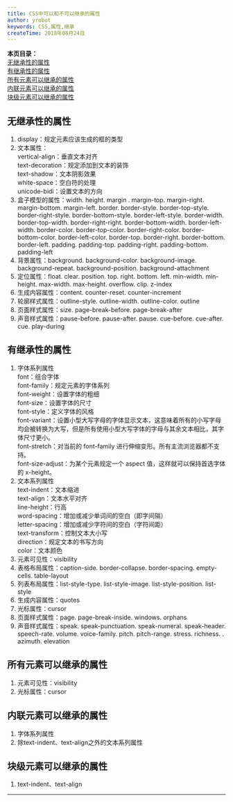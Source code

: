 ```yaml
---
title: CSS中可以和不可以继承的属性
author: yrobot
keywords: CSS,属性,继承
createTime: 2018年08月24日
---
```


    
   
  
__本页目录：__     
[无继承性的属性](#id1)    
[有继承性的属性](#id2)    
[所有元素可以继承的属性](#id3)    
[内联元素可以继承的属性](#id4)    
[块级元素可以继承的属性](#id5)    
  
  
  
## 无继承性的属性  
1. display：规定元素应该生成的框的类型  
2. 文本属性：  
vertical-align：垂直文本对齐  
text-decoration：规定添加到文本的装饰  
text-shadow：文本阴影效果  
white-space：空白符的处理  
unicode-bidi：设置文本的方向  
3. 盒子模型的属性：width. height. margin . margin-top. margin-right. margin-bottom. margin-left. border. border-style. border-top-style. border-right-style. border-bottom-style. border-left-style. border-width. border-top-width. border-right-right. border-bottom-width. border-left-width. border-color. border-top-color. border-right-color. border-bottom-color. border-left-color. border-top. border-right. border-bottom. border-left. padding. padding-top. padding-right. padding-bottom. padding-left  
4. 背景属性：background. background-color. background-image. background-repeat. background-position. background-attachment  
5. 定位属性：float. clear. position. top. right. bottom. left. min-width. min-height. max-width. max-height. overflow. clip. z-index  
6. 生成内容属性：content. counter-reset. counter-increment  
7. 轮廓样式属性：outline-style. outline-width. outline-color. outline  
8. 页面样式属性：size. page-break-before. page-break-after  
9. 声音样式属性：pause-before. pause-after. pause. cue-before. cue-after. cue. play-during  
  
  
  
## 有继承性的属性  
1. 字体系列属性  
font：组合字体  
font-family：规定元素的字体系列  
font-weight：设置字体的粗细  
font-size：设置字体的尺寸  
font-style：定义字体的风格  
font-variant：设置小型大写字母的字体显示文本，这意味着所有的小写字母均会被转换为大写，但是所有使用小型大写字体的字母与其余文本相比，其字体尺寸更小。  
font-stretch：对当前的 font-family 进行伸缩变形。所有主流浏览器都不支持。  
font-size-adjust：为某个元素规定一个 aspect 值，这样就可以保持首选字体的 x-height。  
2. 文本系列属性  
text-indent：文本缩进  
text-align：文本水平对齐  
line-height：行高  
word-spacing：增加或减少单词间的空白（即字间隔）  
letter-spacing：增加或减少字符间的空白（字符间距）  
text-transform：控制文本大小写  
direction：规定文本的书写方向  
color：文本颜色  
3. 元素可见性：visibility  
4. 表格布局属性：caption-side. border-collapse. border-spacing. empty-cells. table-layout  
5. 列表布局属性：list-style-type. list-style-image. list-style-position. list-style  
6. 生成内容属性：quotes  
7. 光标属性：cursor  
8. 页面样式属性：page. page-break-inside. windows. orphans  
9. 声音样式属性：speak. speak-punctuation. speak-numeral. speak-header. speech-rate. volume. voice-family. pitch. pitch-range. stress. richness. . azimuth. elevation  
  
  
  
## 所有元素可以继承的属性  

1. 元素可见性：visibility
2. 光标属性：cursor  

  
  
## 内联元素可以继承的属性  
1. 字体系列属性
2. 除text-indent、text-align之外的文本系列属性  

  
  
## 块级元素可以继承的属性  
1. text-indent、text-align
  ---   

  
